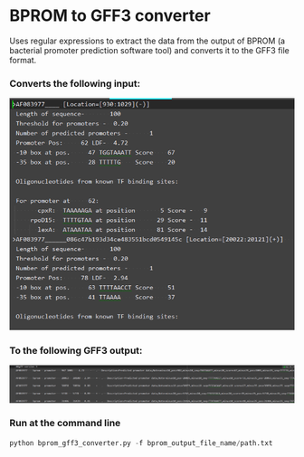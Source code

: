 # BPROM to GFF3 converter

Uses regular expressions to extract the data from the output of BPROM 
(a bacterial promoter prediction software tool) and converts it to the GFF3 file format.

### Converts the following input:
![bprom_input](img.png)

### To the following GFF3 output:
![output](img_1.png)

### Run at the command line
```python
python bprom_gff3_converter.py -f bprom_output_file_name/path.txt
```